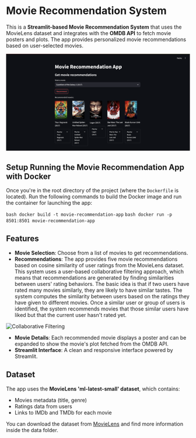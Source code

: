 # Movie Recommendation System

This is a **Streamlit-based Movie Recommendation System** that uses the MovieLens dataset and integrates with the **OMDB API** to fetch movie posters and plots. The app provides personalized movie recommendations based on user-selected movies.

![App Demo](./App%20Demo.png)

## Setup Running the Movie Recommendation App with Docker

Once you're in the root directory of the project (where the `Dockerfile` is located). Run the following commands to build the Docker image and run the container for launching the app:

```bash docker build -t movie-recommendation-app```
```bash docker run -p 8501:8501 movie-recommendation-app```


## Features

- **Movie Selection**: Choose from a list of movies to get recommendations.
- **Recommendations**: The app provides five movie recommendations based on cosine similarity of user ratings from the MovieLens dataset. This system uses a user-based collaborative filtering approach, which means that recommendations are generated by finding similarities between users' rating behaviors. The basic idea is that if two users have rated many movies similarly, they are likely to have similar tastes. The system computes the similarity between users based on the ratings they have given to different movies. Once a similar user or group of users is identified, the system recommends movies that those similar users have liked but that the current user hasn't rated yet.

![Collaborative Filtering](./Collaborative%20Filtering.png)

- **Movie Details**: Each recommended movie displays a poster and can be expanded to show the movie's plot fetched from the OMDB API.
- **Streamlit Interface**: A clean and responsive interface powered by Streamlit.

## Dataset

The app uses the **MovieLens 'ml-latest-small' dataset**, which contains:

- Movies metadata (title, genre)
- Ratings data from users
- Links to IMDb and TMDb for each movie

You can download the dataset from [MovieLens](https://grouplens.org/datasets/movielens/latest/) and find more information inside the data folder.
